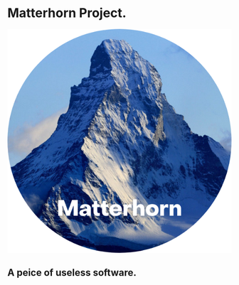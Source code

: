 # Matterhorn Project.
<div style="text-align:center"><img src="Matterhorn.png" /></div>

## A peice of useless software.
